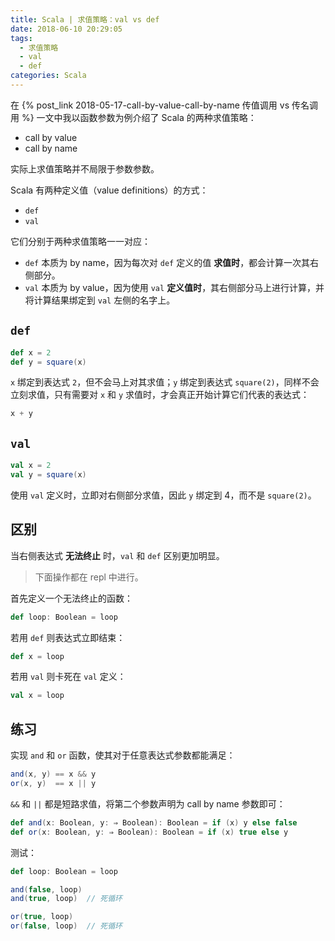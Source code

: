 ```yaml
---
title: Scala | 求值策略：val vs def
date: 2018-06-10 20:29:05
tags:
  - 求值策略
  - val
  - def
categories: Scala
---
```


在 {% post_link 2018-05-17-call-by-value-call-by-name 传值调用 vs 传名调用 %} 一文中我以函数参数为例介绍了 Scala 的两种求值策略：

* call by value
* call by name

实际上求值策略并不局限于参数参数。

<!-- more -->

Scala 有两种定义值（value definitions）的方式：

* `def`
* `val`

它们分别于两种求值策略一一对应：

* `def` 本质为 by name，因为每次对 `def` 定义的值 **求值时**，都会计算一次其右侧部分。
* `val` 本质为 by value，因为使用 `val` **定义值时**，其右侧部分马上进行计算，并将计算结果绑定到 `val` 左侧的名字上。

## `def`

```Scala
def x = 2
def y = square(x)
```

`x` 绑定到表达式 `2`，但不会马上对其求值；`y` 绑定到表达式 `square(2)`，同样不会立刻求值，只有需要对 `x` 和 `y` 求值时，才会真正开始计算它们代表的表达式：

```Scala
x + y
```

## `val`

```Scala
val x = 2
val y = square(x)
```

使用 `val` 定义时，立即对右侧部分求值，因此 `y` 绑定到 4，而不是 `square(2)`。

## 区别

当右侧表达式 **无法终止** 时，`val` 和 `def` 区别更加明显。

>下面操作都在 repl 中进行。

首先定义一个无法终止的函数：

```Scala
def loop: Boolean = loop
```

若用 `def` 则表达式立即结束：

```Scala
def x = loop
```

若用 `val` 则卡死在 `val` 定义：

```Scala
val x = loop
```

## 练习

实现 `and` 和 `or` 函数，使其对于任意表达式参数都能满足：

```Scala
and(x, y) == x && y
or(x, y)  == x || y
```

`&&` 和 `||` 都是短路求值，将第二个参数声明为 call by name 参数即可：

```Scala
def and(x: Boolean, y: ⇒ Boolean): Boolean = if (x) y else false
def or(x: Boolean, y: ⇒ Boolean): Boolean = if (x) true else y 
```

测试：

```Scala
def loop: Boolean = loop

and(false, loop)
and(true, loop)  // 死循环

or(true, loop)
or(false, loop)  // 死循环
```
